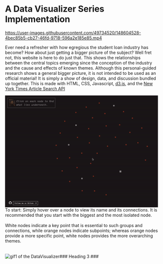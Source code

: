 # A Data Visualizer Series Implementation

https://user-images.githubusercontent.com/49734520/148604528-4bec85b5-cb27-46fd-9718-596a2e185e85.mp4     

Ever need a refresher with how egregious the student loan industry has become? 
How about just getting a bigger picture of the subject? 
Well fret not, this website is here to do just that. 
This shows the relationships between the central topics emerging since the conception of the industry and the cause and effects of known themes. 
Although this personal-guided research shows a general bigger picture, it is not intended to be used as an official material! 
It is simply a show of design, data, and discussion bundled up together. 
This is made with HTML, CSS, Javascript, [d3.js](https://d3js.org/), and the [New York Times Article Search API](https://developer.nytimes.com/docs/articlesearch-product/1/overview)

<img align="right" src="gif1.gif" alt="gif1 of the DataVisualizer">   
To start:   
Simply hover over a node to view its name and its connections.
It is recommended that you start with the biggest and the most isolated node.  
<br>
<br>
White nodes indicate a key point that is essential to such groups and connections, while orange nodes indicate subpoints; 
whereas orange nodes provide a more specific point, white nodes provides the more overarching themes.  
<br>
<br>
<br>
<img align="left" src="gif2.gif" alt="gif1 of the DataVisualizer" height="500px">
### Heading 3 ###


